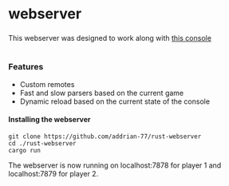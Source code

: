 # webserver
###
This webserver was designed to work along with [this console](https://github.com/addrian-77/rust-pico-console)
#

### **Features**
- Custom remotes
- Fast and slow parsers based on the current game
- Dynamic reload based on the current state of the console 

#### Installing the webserver
  ```
  git clone https://github.com/addrian-77/rust-webserver
  cd ./rust-webserver
  cargo run
  ```
  The webserver is now running on localhost:7878 for player 1 and localhost:7879 for player 2.
